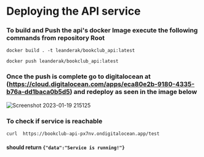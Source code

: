 # Deploying the API service

### To build and Push the api's docker Image execute the following commands from repository Root

``docker build . -t leanderak/bookclub_api:latest``

``docker push leanderak/bookclub_api:latest``

### Once the push is complete go to digitalocean at (https://cloud.digitalocean.com/apps/eca80e2b-9180-4335-b76a-dd1baca0b5d5) and redeploy as seen in the image below
![Screenshot 2023-01-19 215125](https://user-images.githubusercontent.com/82841550/213556982-c11a4ef3-b0f2-4209-b1ab-0d2ecc82092b.png)


### To check if service is reachable
``curl  https://bookclub-api-px7nv.ondigitalocean.app/test``
#### should return   ``{"data":"Service is running!"}``
